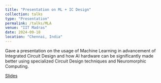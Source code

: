 ```yaml
---
title: "Presentation on ML + IC Design"
collection: talks
type: "Presentation"
permalink: /talks/MLA
venue: "IIT Madras"
date: 2024-09-18
location: "Chennai, India"
---
```


Gave a presentation on the usage of Machine Learning in advancement of Integrated Circuit Design and how AI hardware can be significantly made better using specialized Circuit Design techniques and Neuromorphic Computing. 

[Slides](https://drive.google.com/file/d/1hyUjaoxO9aNmDFJAGuVXwT4RgTYq3cHU/view?usp=sharing)